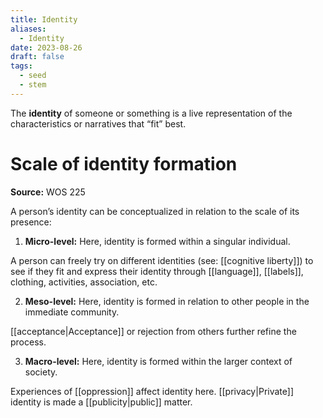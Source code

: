 ```yaml
---
title: Identity
aliases:
  - Identity
date: 2023-08-26
draft: false
tags:
  - seed
  - stem
---
```


The **identity** of someone or something is a live representation of the characteristics or narratives that “fit” best. 

# Scale of identity formation

**Source:** WOS 225

A person’s identity can be conceptualized in relation to the scale of its presence:

1. **Micro-level:** Here, identity is formed within a singular individual. 

A person can freely try on different identities (see: [[cognitive liberty]]) to see if they fit and express their identity through [[language]], [[labels]], clothing, activities, association, etc.

2. **Meso-level:** Here, identity is formed in relation to other people in the immediate community. 

[[acceptance|Acceptance]] or rejection from others further refine the process.

3. **Macro-level:** Here, identity is formed within the larger context of society.

Experiences of [[oppression]] affect identity here. [[privacy|Private]] identity is made a [[publicity|public]] matter.
